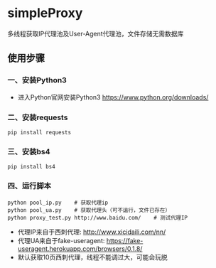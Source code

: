 # simpleProxy
多线程获取IP代理池及User-Agent代理池，文件存储无需数据库

## 使用步骤
### 一、安装Python3
* 进入Python官网安装Python3 https://www.python.org/downloads/

### 二、安装requests
```
pip install requests
```

### 三、安装bs4
```
pip install bs4
```

### 四、运行脚本
```
python pool_ip.py    # 获取代理ip
python pool_ua.py    # 获取代理头（可不运行，文件已存在）
python proxy_test.py http://www.baidu.com/    # 测试代理IP
```

* 代理IP来自于西刺代理: http://www.xicidaili.com/nn/
* 代理UA来自于fake-useragent: https://fake-useragent.herokuapp.com/browsers/0.1.8/
* 默认获取10页西刺代理，线程不能调过大，可能会玩脱
